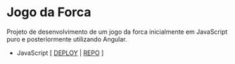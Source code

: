 # Jogo da Forca
Projeto de desenvolvimento de um jogo da forca  inicialmente em JavaScript puro e posteriormente utilizando Angular.

- JavaScript [ [DEPLOY](https://js-hangman.surge.sh/) | [REPO](https://github.com/luizgnclvs/js-angular-hangman/tree/main/js) ]
